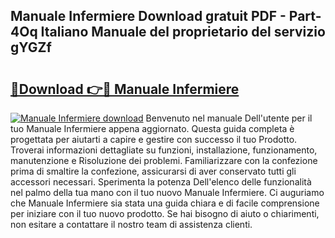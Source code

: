 ## Manuale Infermiere Download gratuit PDF - Part-4Oq Italiano Manuale del proprietario del servizio gYGZf

# <h2><a href="http://dfaqcg.blite.top/?on=Manuale+Infermiere">🔗Download 👉🔴 Manuale Infermiere</a></h2>

[![Manuale Infermiere download](https://i.imgur.com/lujVjoI.png)](http://dfaqcg.blite.top/?on=Manuale+Infermiere)
Benvenuto nel manuale Dell'utente per il tuo Manuale Infermiere appena aggiornato. Questa guida completa è progettata per aiutarti a capire e gestire con successo il tuo Prodotto. Troverai informazioni dettagliate su funzioni, installazione, funzionamento, manutenzione e Risoluzione dei problemi. Familiarizzare con la confezione prima di smaltire la confezione, assicurarsi di aver conservato tutti gli accessori necessari. Sperimenta la potenza Dell'elenco delle funzionalità nel palmo della tua mano con il tuo nuovo Manuale Infermiere. Ci auguriamo che Manuale Infermiere sia stata una guida chiara e di facile comprensione per iniziare con il tuo nuovo prodotto. Se hai bisogno di aiuto o chiarimenti, non esitare a contattare il nostro team di assistenza clienti.
